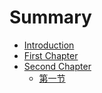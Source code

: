 # Summary

* [Introduction](README.md)
* [First Chapter](chapter1.md)
* [Second Chapter](second_chapter.md)
  * [第一节](1-1.md)

